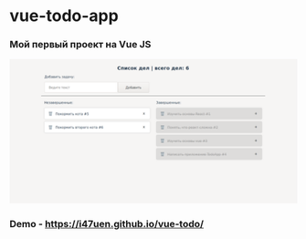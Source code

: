 # vue-todo-app
### Мой первый проект на Vue JS
![alt text](screenshot.png)
### Demo - https://i47uen.github.io/vue-todo/
